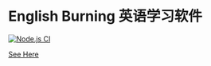 # English Burning 英语学习软件

[![Node.js CI](https://github.com/tolerious/English-Burning-Backend/actions/workflows/node.js.yml/badge.svg?branch=master)](https://github.com/tolerious/English-Burning-Backend/actions/workflows/node.js.yml)

[See Here](https://github.com/tolerious/English-Burning-Frontend)
